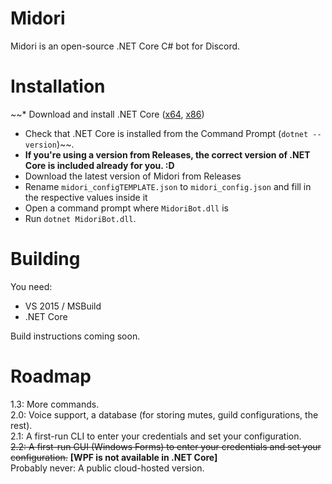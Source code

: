 # Midori
Midori is an open-source .NET Core C# bot for Discord.  

# Installation  
~~* Download and install .NET Core ([x64](https://go.microsoft.com/fwlink/?LinkID=836279), [x86](https://go.microsoft.com/fwlink/?LinkID=836288))
* Check that .NET Core is installed from the Command Prompt (`dotnet --version`)~~.
* **If you're using a version from Releases, the correct version of .NET Core is included already for you. :D**
* Download the latest version of Midori from Releases  
* Rename `midori_configTEMPLATE.json` to `midori_config.json` and fill in the respective values inside it  
* Open a command prompt where `MidoriBot.dll` is  
* Run `dotnet MidoriBot.dll`.
  
# Building
You need: 
* VS 2015 / MSBuild
* .NET Core

Build instructions coming soon.

# Roadmap
1.3: More commands.  
2.0: Voice support, a database (for storing mutes, guild configurations, the rest).  
2.1: A first-run CLI to enter your credentials and set your configuration.  
~~2.2: A first-run GUI (Windows Forms) to enter your credentials and set your configuration.~~ **[WPF is not available in .NET Core]**  
Probably never: A public cloud-hosted version.  
